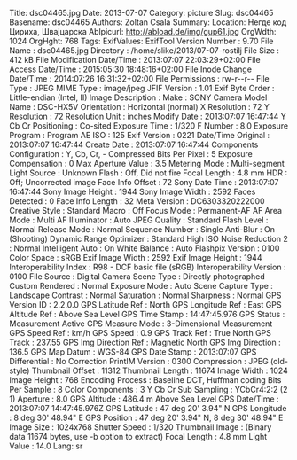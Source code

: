 Title: dsc04465.jpg
Date: 2013-07-07
Category: picture
Slug: dsc04465
Basename: dsc04465
Authors: Zoltan Csala
Summary:
Location: Негде код Цириха, Швајцарска
Ablpicurl: http://abload.de/img/gup61.jpg
OrgWdth: 1024
OrgHght: 768
Tags:
ExifValues: ExifTool Version Number : 9.70
            File Name : dsc04465.jpg
            Directory : /home/slike/2013/07-07-rostilj
            File Size : 412 kB
            File Modification Date/Time : 2013:07:07 22:03:29+02:00
            File Access Date/Time : 2015:05:30 18:48:16+02:00
            File Inode Change Date/Time : 2014:07:26 16:31:32+02:00
            File Permissions : rw-r--r--
            File Type : JPEG
            MIME Type : image/jpeg
            JFIF Version : 1.01
            Exif Byte Order : Little-endian (Intel, II)
            Image Description :
            Make : SONY
            Camera Model Name : DSC-HX5V
            Orientation : Horizontal (normal)
            X Resolution : 72
            Y Resolution : 72
            Resolution Unit : inches
            Modify Date : 2013:07:07 16:47:44
            Y Cb Cr Positioning : Co-sited
            Exposure Time : 1/320
            F Number : 8.0
            Exposure Program : Program AE
            ISO : 125
            Exif Version : 0221
            Date/Time Original : 2013:07:07 16:47:44
            Create Date : 2013:07:07 16:47:44
            Components Configuration : Y, Cb, Cr, -
            Compressed Bits Per Pixel : 5
            Exposure Compensation : 0
            Max Aperture Value : 3.5
            Metering Mode : Multi-segment
            Light Source : Unknown
            Flash : Off, Did not fire
            Focal Length : 4.8 mm
            HDR : Off; Uncorrected image
            Face Info Offset : 72
            Sony Date Time : 2013:07:07 16:47:44
            Sony Image Height : 1944
            Sony Image Width : 2592
            Faces Detected : 0
            Face Info Length : 32
            Meta Version : DC6303320222000
            Creative Style : Standard
            Macro : Off
            Focus Mode : Permanent-AF
            AF Area Mode : Multi
            AF Illuminator : Auto
            JPEG Quality : Standard
            Flash Level : Normal
            Release Mode : Normal
            Sequence Number : Single
            Anti-Blur : On (Shooting)
            Dynamic Range Optimizer : Standard
            High ISO Noise Reduction 2 : Normal
            Intelligent Auto : On
            White Balance : Auto
            Flashpix Version : 0100
            Color Space : sRGB
            Exif Image Width : 2592
            Exif Image Height : 1944
            Interoperability Index : R98 - DCF basic file (sRGB)
            Interoperability Version : 0100
            File Source : Digital Camera
            Scene Type : Directly photographed
            Custom Rendered : Normal
            Exposure Mode : Auto
            Scene Capture Type : Landscape
            Contrast : Normal
            Saturation : Normal
            Sharpness : Normal
            GPS Version ID : 2.2.0.0
            GPS Latitude Ref : North
            GPS Longitude Ref : East
            GPS Altitude Ref : Above Sea Level
            GPS Time Stamp : 14:47:45.976
            GPS Status : Measurement Active
            GPS Measure Mode : 3-Dimensional Measurement
            GPS Speed Ref : km/h
            GPS Speed : 0.9
            GPS Track Ref : True North
            GPS Track : 237.55
            GPS Img Direction Ref : Magnetic North
            GPS Img Direction : 136.5
            GPS Map Datum : WGS-84
            GPS Date Stamp : 2013:07:07
            GPS Differential : No Correction
            PrintIM Version : 0300
            Compression : JPEG (old-style)
            Thumbnail Offset : 11312
            Thumbnail Length : 11674
            Image Width : 1024
            Image Height : 768
            Encoding Process : Baseline DCT, Huffman coding
            Bits Per Sample : 8
            Color Components : 3
            Y Cb Cr Sub Sampling : YCbCr4:2:2 (2 1)
            Aperture : 8.0
            GPS Altitude : 486.4 m Above Sea Level
            GPS Date/Time : 2013:07:07 14:47:45.976Z
            GPS Latitude : 47 deg 20' 3.94" N
            GPS Longitude : 8 deg 30' 48.94" E
            GPS Position : 47 deg 20' 3.94" N, 8 deg 30' 48.94" E
            Image Size : 1024x768
            Shutter Speed : 1/320
            Thumbnail Image : (Binary data 11674 bytes, use -b option to extract)
            Focal Length : 4.8 mm
            Light Value : 14.0
Lang: sr

